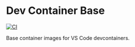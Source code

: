 # Dev Container Base

[![CI](https://github.com/avojak/devcontainer-base/actions/workflows/ci.yml/badge.svg)](https://github.com/avojak/devcontainer-base/actions/workflows/ci.yml)

Base container images for VS Code devcontainers.